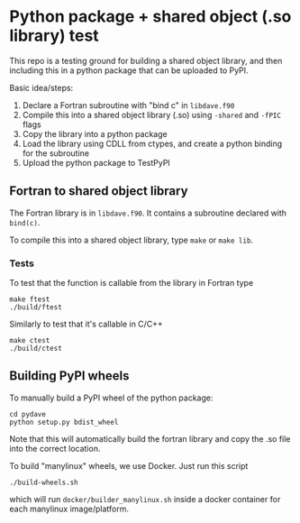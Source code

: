 # Python package + shared object (.so library) test
This repo is a testing ground for building a shared object library, and then including this in a python package that can be uploaded to PyPI.

Basic idea/steps:

1. Declare a Fortran subroutine with "bind c" in `libdave.f90`
2. Compile this into a shared object library (.so) using `-shared` and `-fPIC` flags
3. Copy the library into a python package
4. Load the library using CDLL from ctypes, and create a python binding for the subroutine
5. Upload the python package to TestPyPI

## Fortran to shared object library
The Fortran library is in `libdave.f90`. It contains a subroutine declared with `bind(c)`.

To compile this into a shared object library, type `make` or `make lib`.

### Tests
To test that the function is callable from the library in Fortran type
```
make ftest
./build/ftest
```

Similarly to test that it's callable in C/C++
```
make ctest
./build/ctest
```

## Building PyPI wheels
To manually build a PyPI wheel of the python package:
```
cd pydave
python setup.py bdist_wheel
```
Note that this will automatically build the fortran library and copy the .so file into the correct location.

To build "manylinux" wheels, we use Docker. Just run this script
```
./build-wheels.sh
```
which will run `docker/builder_manylinux.sh` inside a docker container for each manylinux image/platform.
